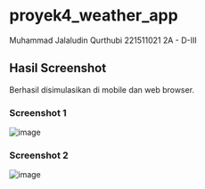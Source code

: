 # proyek4_weather_app

Muhammad Jalaludin Qurthubi
221511021
2A - D-III

## Hasil Screenshot

Berhasil disimulasikan di mobile dan web browser.

### Screenshot 1
![image](https://github.com/thisisjackii/proyek4_weather_app/assets/53965124/ba4ed76a-b022-4e1d-b446-f205515a0844)

### Screenshot 2
![image](https://github.com/thisisjackii/proyek4_weather_app/assets/53965124/ac600d97-0c2d-47b0-a34d-32ca36887f44)
